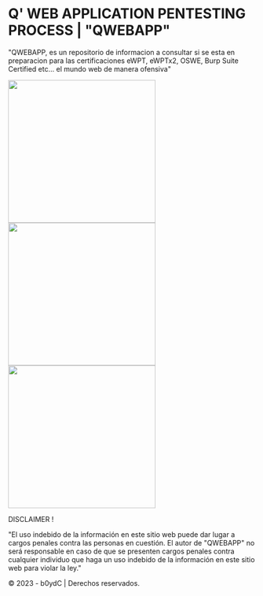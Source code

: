 # Q' WEB APPLICATION PENTESTING PROCESS | "QWEBAPP"

"QWEBAPP, es un repositorio de informacion a consultar si se esta en preparacion para las certificaciones eWPT, eWPTx2, OSWE, Burp Suite Certified etc... el mundo web de manera ofensiva" 


  <div class="column">
    <img src="https://user-images.githubusercontent.com/39641738/227451979-4962acf1-993a-44c8-96e0-211c1f16286c.png"  width="300" height="290">
  </div>
  <div class="column">
    <img src="https://user-images.githubusercontent.com/39641738/227450469-2d9d88de-bdc2-44ed-914b-22d73b2768bb.png"  width="300" height="290">
  </div>
  <div class="column">
    <img src="https://user-images.githubusercontent.com/39641738/227452658-2e61cbbc-9c9a-4953-bbf6-2b04dba020c1.png"  width="300" height="290">
  </div>


DISCLAIMER !

"El uso indebido de la información en este sitio web puede dar lugar a cargos penales contra las personas en cuestión. El autor de "QWEBAPP" no será responsable en caso de que se presenten cargos penales contra cualquier individuo que haga un uso indebido de la información en este sitio web para violar la ley."

© 2023 - b0ydC | Derechos reservados.

